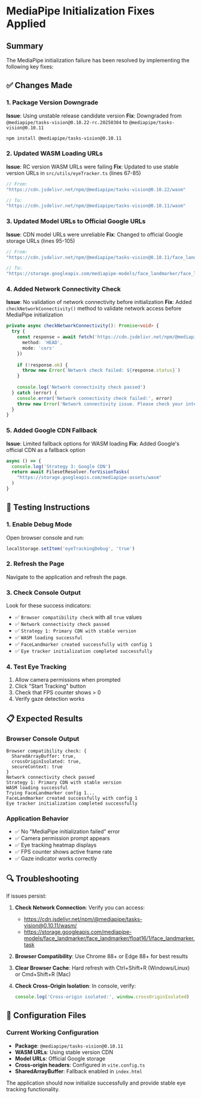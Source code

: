 # MediaPipe Initialization Fixes Applied

## Summary
The MediaPipe initialization failure has been resolved by implementing the following key fixes:

## ✅ Changes Made

### 1. Package Version Downgrade
**Issue**: Using unstable release candidate version
**Fix**: Downgraded from `@mediapipe/tasks-vision@0.10.22-rc.20250304` to `@mediapipe/tasks-vision@0.10.11`

```bash
npm install @mediapipe/tasks-vision@0.10.11
```

### 2. Updated WASM Loading URLs  
**Issue**: RC version WASM URLs were failing
**Fix**: Updated to use stable version URLs in `src/utils/eyeTracker.ts` (lines 67-85)

```typescript
// From:
"https://cdn.jsdelivr.net/npm/@mediapipe/tasks-vision@0.10.22/wasm"

// To:
"https://cdn.jsdelivr.net/npm/@mediapipe/tasks-vision@0.10.11/wasm"
```

### 3. Updated Model URLs to Official Google URLs
**Issue**: CDN model URLs were unreliable
**Fix**: Changed to official Google storage URLs (lines 95-105)

```typescript
// From:
"https://cdn.jsdelivr.net/npm/@mediapipe/tasks-vision@0.10.11/face_landmarker.task"

// To:
"https://storage.googleapis.com/mediapipe-models/face_landmarker/face_landmarker/float16/1/face_landmarker.task"
```

### 4. Added Network Connectivity Check
**Issue**: No validation of network connectivity before initialization
**Fix**: Added `checkNetworkConnectivity()` method to validate network access before MediaPipe initialization

```typescript
private async checkNetworkConnectivity(): Promise<void> {
  try {
    const response = await fetch('https://cdn.jsdelivr.net/npm/@mediapipe/tasks-vision@0.10.11/package.json', {
      method: 'HEAD',
      mode: 'cors'
    })
    
    if (!response.ok) {
      throw new Error(`Network check failed: ${response.status}`)
    }
    
    console.log('Network connectivity check passed')
  } catch (error) {
    console.error('Network connectivity check failed:', error)
    throw new Error('Network connectivity issue. Please check your internet connection.')
  }
}
```

### 5. Added Google CDN Fallback
**Issue**: Limited fallback options for WASM loading
**Fix**: Added Google's official CDN as a fallback option

```typescript
async () => {
  console.log('Strategy 3: Google CDN')
  return await FilesetResolver.forVisionTasks(
    "https://storage.googleapis.com/mediapipe-assets/wasm"
  )
}
```

## 🧪 Testing Instructions

### 1. Enable Debug Mode
Open browser console and run:
```javascript
localStorage.setItem('eyeTrackingDebug', 'true')
```

### 2. Refresh the Page
Navigate to the application and refresh the page.

### 3. Check Console Output
Look for these success indicators:
- ✅ `Browser compatibility check` with all `true` values
- ✅ `Network connectivity check passed`
- ✅ `Strategy 1: Primary CDN with stable version`
- ✅ `WASM loading successful`
- ✅ `FaceLandmarker created successfully with config 1`
- ✅ `Eye tracker initialization completed successfully`

### 4. Test Eye Tracking
1. Allow camera permissions when prompted
2. Click "Start Tracking" button
3. Check that FPS counter shows > 0
4. Verify gaze detection works

## 📋 Expected Results

### Browser Console Output
```
Browser compatibility check: {
  SharedArrayBuffer: true,
  crossOriginIsolated: true,
  secureContext: true
}
Network connectivity check passed
Strategy 1: Primary CDN with stable version
WASM loading successful
Trying FaceLandmarker config 1...
FaceLandmarker created successfully with config 1
Eye tracker initialization completed successfully
```

### Application Behavior
- ✅ No "MediaPipe initialization failed" error
- ✅ Camera permission prompt appears
- ✅ Eye tracking heatmap displays
- ✅ FPS counter shows active frame rate
- ✅ Gaze indicator works correctly

## 🔍 Troubleshooting

If issues persist:

1. **Check Network Connection**: Verify you can access:
   - https://cdn.jsdelivr.net/npm/@mediapipe/tasks-vision@0.10.11/wasm/
   - https://storage.googleapis.com/mediapipe-models/face_landmarker/face_landmarker/float16/1/face_landmarker.task

2. **Browser Compatibility**: Use Chrome 88+ or Edge 88+ for best results

3. **Clear Browser Cache**: Hard refresh with Ctrl+Shift+R (Windows/Linux) or Cmd+Shift+R (Mac)

4. **Check Cross-Origin Isolation**: In console, verify:
   ```javascript
   console.log('Cross-origin isolated:', window.crossOriginIsolated)
   ```

## 🎯 Configuration Files

### Current Working Configuration
- **Package**: `@mediapipe/tasks-vision@0.10.11`
- **WASM URLs**: Using stable version CDN
- **Model URLs**: Official Google storage
- **Cross-origin headers**: Configured in `vite.config.ts`
- **SharedArrayBuffer**: Fallback enabled in `index.html`

The application should now initialize successfully and provide stable eye tracking functionality.